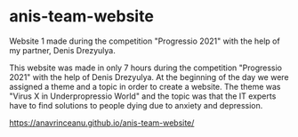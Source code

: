 # anis-team-website

Website 1 made during the competition "Progressio 2021" with the help of my partner, Denis Drezyulya.

This website was made in only 7 hours during the competition "Progressio 2021" with the help of Denis Drezyulya. At the beginning of the day we were assigned a theme and a topic in order to create a website. The theme was "Virus X in Underpropressio World" and the topic was that the IT experts have to find solutions to people dying due to anxiety and depression. 

https://anavrinceanu.github.io/anis-team-website/
